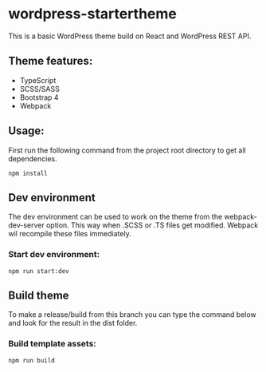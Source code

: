 # wordpress-startertheme
This is a basic WordPress theme build on React and WordPress REST API.

## Theme features:
- TypeScript
- SCSS/SASS
- Bootstrap 4
- Webpack

## Usage:
First run the following command from the project root directory to get all dependencies.
```console
npm install
```

## Dev environment
The dev environment can be used to work on the theme from the webpack-dev-server option. This way when .SCSS or .TS files get modified. Webpack wil recompile these files immediately.
### Start dev environment:
```console
npm run start:dev
```
## Build theme
To make a release/build from this branch you can type the command below and look for the result in the dist folder.
### Build template assets:
```console
npm run build
```